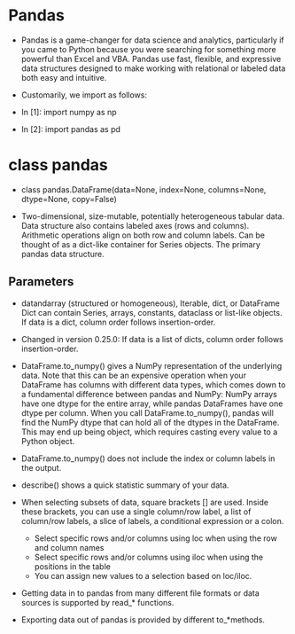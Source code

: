 # Pandas

- Pandas is a game-changer for data science and analytics, particularly if you came to Python because you were searching for something more powerful than Excel and VBA. Pandas use fast, flexible, and expressive data structures designed to make working with relational or labeled data both easy and intuitive.

- Customarily, we import as follows:

- In [1]: import numpy as np

- In [2]: import pandas as pd


# class pandas

- class pandas.DataFrame(data=None, index=None, columns=None, dtype=None, copy=False)

- Two-dimensional, size-mutable, potentially heterogeneous tabular data. Data structure also contains labeled axes (rows and columns). Arithmetic operations align on both row and column labels. Can be thought of as a dict-like container for Series objects. The primary pandas data structure.
## Parameters

- datandarray (structured or homogeneous), Iterable, dict, or DataFrame Dict can contain Series, arrays, constants, dataclass or list-like objects. If data is a dict, column order follows insertion-order.

- Changed in version 0.25.0: If data is a list of dicts, column order follows insertion-order.


- DataFrame.to_numpy() gives a NumPy representation of the underlying data. Note that this can be an expensive operation when your DataFrame has columns with different data types, which comes down to a fundamental difference between pandas and NumPy: NumPy arrays have one dtype for the entire array, while pandas DataFrames have one dtype per column. When you call DataFrame.to_numpy(), pandas will find the NumPy dtype that can hold all of the dtypes in the DataFrame. This may end up being object, which requires casting every value to a Python object.
- DataFrame.to_numpy() does not include the index or column labels in the output.

- describe() shows a quick statistic summary of your data.
- When selecting subsets of data, square brackets [] are used. Inside these brackets, you can use a single column/row label, a list of column/row labels, a slice of labels, a conditional expression or a colon.

    - Select specific rows and/or columns using loc when using the row and column names
    - Select specific rows and/or columns using iloc when using the positions in the table
    - You can assign new values to a selection based on loc/iloc.

- Getting data in to pandas from many different file formats or data sources is supported by read_* functions.
- Exporting data out of pandas is provided by different to_*methods.

